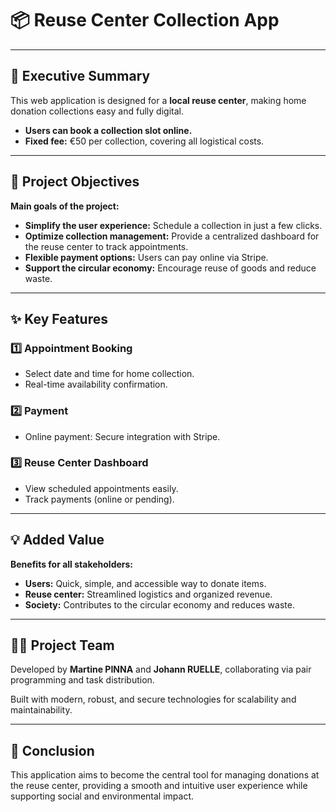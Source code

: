 # 📦 Reuse Center Collection App

---

## 🚀 Executive Summary

This web application is designed for a **local reuse center**, making home donation collections easy and fully digital.

- **Users can book a collection slot online.**  
- **Fixed fee:** €50 per collection, covering all logistical costs.

---

## 🎯 Project Objectives

**Main goals of the project:**

- **Simplify the user experience:** Schedule a collection in just a few clicks.  
- **Optimize collection management:** Provide a centralized dashboard for the reuse center to track appointments.  
- **Flexible payment options:** Users can pay online via Stripe.  
- **Support the circular economy:** Encourage reuse of goods and reduce waste.

---

## ✨ Key Features

### 1️⃣ Appointment Booking
- Select date and time for home collection.  
- Real-time availability confirmation.

### 2️⃣ Payment
- Online payment: Secure integration with Stripe.  

### 3️⃣ Reuse Center Dashboard
- View scheduled appointments easily.  
- Track payments (online or pending).

---

## 💡 Added Value

**Benefits for all stakeholders:**

- **Users:** Quick, simple, and accessible way to donate items.  
- **Reuse center:** Streamlined logistics and organized revenue.  
- **Society:** Contributes to the circular economy and reduces waste.

---

## 👩‍💻 Project Team

Developed by **Martine PINNA** and **Johann RUELLE**, collaborating via pair programming and task distribution.

Built with modern, robust, and secure technologies for scalability and maintainability.

---

## 📌 Conclusion

This application aims to become the central tool for managing donations at the reuse center, providing a smooth and intuitive user experience while supporting social and environmental impact.
